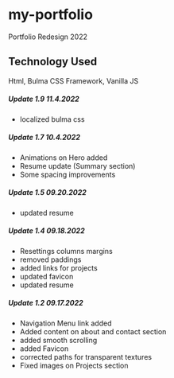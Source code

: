 # my-portfolio

Portfolio Redesign 2022

## Technology Used

Html, Bulma CSS Framework, Vanilla JS

##### Update 1.9 11.4.2022

- localized bulma css

##### Update 1.7 10.4.2022

- Animations on Hero added
- Resume update (Summary section)
- Some spacing improvements

##### Update 1.5 09.20.2022

- updated resume

##### Update 1.4 09.18.2022

- Resettings columns margins
- removed paddings
- added links for projects
- updated favicon
- updated resume

##### Update 1.2 09.17.2022

- Navigation Menu link added
- Added content on about and contact section
- added smooth scrolling
- added Favicon
- corrected paths for transparent textures
- Fixed images on Projects section

